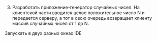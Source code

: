 3. Разработать приложение-генератор случайных чисел. На клиентской части вводится целое положительное число N и передается серверу, а тот в свою очередь возвращает клиенту массив случайных чисел от 1 до N.

Запускать в двух разных окнах IDE